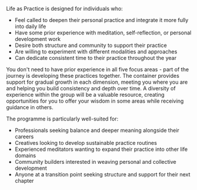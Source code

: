 Life as Practice is designed for individuals who:

-   Feel called to deepen their personal practice and integrate it more fully into daily life
-   Have some prior experience with meditation, self-reflection, or personal development work
-   Desire both structure and community to support their practice
-   Are willing to experiment with different modalities and approaches
-   Can dedicate consistent time to their practice throughout the year

You don't need to have prior experience in all five focus areas - part of the journey is developing these practices together. The container provides support for gradual growth in each dimension, meeting you where you are and helping you build consistency and depth over time. A diversity of experience within the group will be a valuable resource, creating opportunities for you to offer your wisdom in some areas while receiving guidance in others.

The programme is particularly well-suited for:

-   Professionals seeking balance and deeper meaning alongside their careers
-   Creatives looking to develop sustainable practice routines
-   Experienced meditators wanting to expand their practice into other life domains
-   Community builders interested in weaving personal and collective development
-   Anyone at a transition point seeking structure and support for their next chapter
